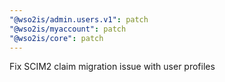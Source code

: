 ```yaml
---
"@wso2is/admin.users.v1": patch
"@wso2is/myaccount": patch
"@wso2is/core": patch
---
```


Fix SCIM2 claim migration issue with user profiles
